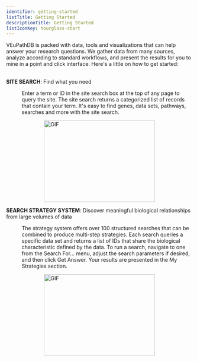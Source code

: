 ```yaml
---
identifier: getting-started
listTitle: Getting Started
descriptionTitle: Getting Started
listIconKey: hourglass-start
---
```

<style>
p.indent {
    margin-left: 3em
}

</style>
VEuPathDB is packed with data, tools and visualizations that can help answer your research questions.  We gather data from many sources, analyze according to standard workflows, and present the results for you to mine in a point and click interface. Here's a little on how to get started:<br><br>

<b>SITE SEARCH</b>: Find what you need<br>
   <p class="indent">Enter a term or ID in the site search box at the top of any page to query the site.  The site search returns a categorized list of records that contain your term.  It's easy to find genes, data sets, pathways, searches and more with the site search.<br>

   <div style="display: flex; justify-content: center; align-items: center">  
   <img width="300" height="220" src="{{ "/assets/images/resources_tools/Dowload-data-values-HQ.gif" | absolute_url }}" alt="GIF" />
   </div>
   </p>

<b>SEARCH STRATEGY SYSTEM</b>: Discover meaningful biological relationships from large volumes of data<br>
   <p class="indent">The strategy system offers over 100 structured searches that can be combined to produce multi-step strategies. Each search queries a specific data set and returns a list of IDs that share the biological characteristic defined by the data. To run a search, navigate to one from the Search For... menu, adjust the search parameters if desired, and then click Get Answer.  Your results are presented in the My Strategies section.  <br>

   <div style="display: flex; justify-content: center; align-items: center">  
   <img width="300" height="220" src="{{ "/assets/images/resources_tools/Dowload-data-values-HQ.gif" | absolute_url }}" alt="GIF" />
   </div>
   </p>